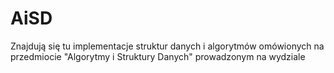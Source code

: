 # AiSD
Znajdują się tu implementacje struktur danych i algorytmów omówionych na przedmiocie "Algorytmy i Struktury Danych" prowadzonym na wydziale

